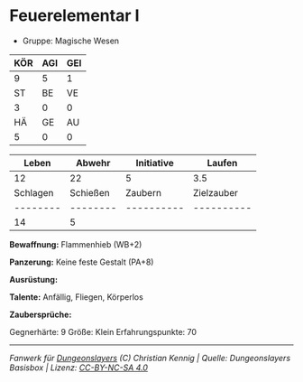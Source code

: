 # Feuerelementar I  
- Gruppe: Magische Wesen  

| KÖR | AGI | GEI |  
| --- | --- | --- |  
| 9   | 5   | 1   |
| ST  | BE  | VE  |  
| 3   | 0   | 0   |
| HÄ  | GE  | AU  |  
| 5   | 0   | 0   |


| Leben    | Abwehr   | Initiative | Laufen     |
| -------- | -------- | ---------- | ---------- |
| 12       | 22       | 5          | 3.5        |
| Schlagen | Schießen | Zaubern    | Zielzauber |
| -------- | -------- | ---------- | ---------- |
| 14       | 5        |            |            |

**Bewaffnung:**
Flammenhieb (WB+2)

**Panzerung:**
Keine feste Gestalt (PA+8)

**Ausrüstung:**


**Talente:**
Anfällig, Fliegen, Körperlos

**Zaubersprüche:**


Gegnerhärte: 9
Größe: Klein
Erfahrungspunkte: 70



___
*Fanwerk für [Dungeonslayers](https://www.dungeonslayers.net/) (C) Christian Kennig | Quelle: Dungeonslayers Basisbox | Lizenz: [CC-BY-NC-SA 4.0](https://creativecommons.org/licenses/by-nc-sa/4.0/deed.de)*